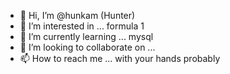 - 👋 Hi, I’m @hunkam (Hunter)
- 👀 I’m interested in ... formula 1
- 🌱 I’m currently learning ... mysql
- 💞️ I’m looking to collaborate on ...
- 📫 How to reach me ... with your hands probably
<!---
hunkam/hunkam is a ✨ special ✨ repository because its `README.md` (this file) appears on your GitHub profile.
You can click the Preview link to take a look at your changes.
--->
